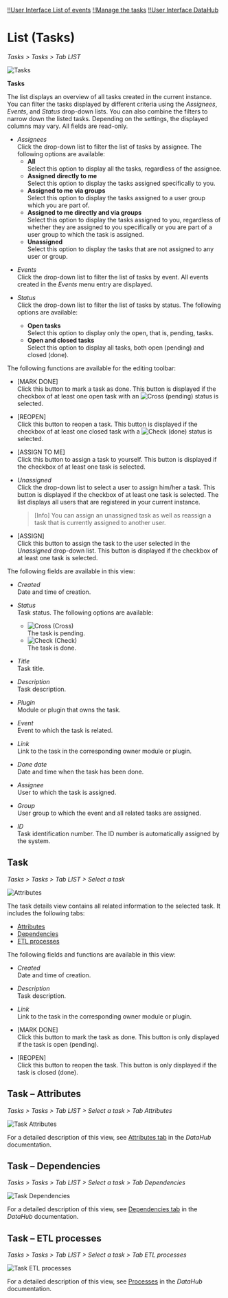 [!!User Interface List of events](./03a_List.md)
[!!Manage the tasks](../Operation/02_ManageTasks.md)
[!!User Interface DataHub](../../DataHub/UserInterface/00_UserInterface.md)

# List (Tasks)

*Tasks > Tasks > Tab LIST*

![Tasks](../../Assets/Screenshots/Tasks/Tasks/ListTasks.png "[Tasks]")

**Tasks**

The list displays an overview of all tasks created in the current instance. You can filter the tasks displayed by different criteria using the *Assignees*, *Events*, and *Status* drop-down lists. You can also combine the filters to narrow down the listed tasks. Depending on the settings, the displayed columns may vary. All fields are read-only.

- *Assignees*  
    Click the drop-down list to filter the list of tasks by assignee. The following options are available:  
    - **All**  
        Select this option to display all the tasks, regardless of the assignee.
    - **Assigned directly to me**  
        Select this option to display the tasks assigned specifically to you. 
    - **Assigned to me via groups**  
        Select this option to display the tasks assigned to a user group which you are part of.
    - **Assigned to me directly and via groups**  
        Select this option to display the tasks assigned to you, regardless of whether they are assigned to you specifically or you are part of a user group to which the task is assigned.
    - **Unassigned**  
        Select this option to display the tasks that are not assigned to any user or group.

[comment]: <> (Es sollte Assigned to me directly ODER via groups sein! RS mit Modulexperten) 

- *Events*  
    Click the drop-down list to filter the list of tasks by event. All events created in the *Events* menu entry are displayed.

- *Status*  
    Click the drop-down list to filter the list of tasks by status. The following options are available:  
    - **Open tasks**  
        Select this option to display only the open, that is, pending, tasks.
    - **Open and closed tasks**  
        Select this option to display all tasks, both open (pending) and closed (done).

The following functions are available for the editing toolbar: 

- [MARK DONE]  
    Click this button to mark a task as done. This button is displayed if the checkbox of at least one open task with an ![Cross](../../Assets/Icons/Cross05.png "[Cross] ") (pending) status is selected.

- [REOPEN]  
    Click this button to reopen a task. This button is displayed if the checkbox of at least one closed task with a ![Check](../../Assets/Icons/Check02.png "[Check]") (done) status is selected.

- [ASSIGN TO ME]  
    Click this button to assign a task to yourself. This button is displayed if the checkbox of at least one task is selected.

- *Unassigned*  
    Click the drop-down list to select a user to assign him/her a task. This button is displayed if the checkbox of at least one task is selected. The list displays all users that are registered in your current instance. 

    > [Info] You can assign an unassigned task as well as reassign a task that is currently assigned to another user.

- [ASSIGN]  
    Click this button to assign the task to the user selected in the *Unassigned* drop-down list. This button is displayed if the checkbox of at least one task is selected.


The following fields are available in this view:

- *Created*  
    Date and time of creation.

- *Status*  
    Task status. The following options are available:
    - ![Cross](../../Assets/Icons/Cross05.png "[Cross]") (Cross)   
        The task is pending.  
    - ![Check](../../Assets/Icons/Check02.png "[Check]") (Check)  
        The task is done.

- *Title*  
    Task title.

- *Description*  
    Task description.

- *Plugin*  
    Module or plugin that owns the task.

- *Event*  
    Event to which the task is related.

- *Link*  
    Link to the task in the corresponding owner module or plugin.

- *Done date*  
    Date and time when the task has been done.

- *Assignee*  
    User to which the task is assigned.

- *Group*  
    User group to which the event and all related tasks are assigned.

- *ID*  
    Task identification number. The ID number is automatically assigned by the system.



## Task

*Tasks > Tasks > Tab LIST > Select a task*

![Attributes](../../Assets/Screenshots/Tasks/Tasks/TaskAttributes.png "[Attributes]")

The task details view contains all related information to the selected task. It includes the following tabs:

- [Attributes](#tasks-–-attributes)
- [Dependencies](#tasks-–-dependencies)
- [ETL processes](#tasks-–-etl-processes)

[comment]: <> (Diese Ansicht hat keinen Namen. Es sollte Task 1234 oder XYZ heißen o.ä. Gibt es schon einen FETA Ticket dazu?)

The following fields and functions are available in this view:

- *Created*  
    Date and time of creation.

- *Description*  
    Task description.

- *Link*  
    Link to the task in the corresponding owner module or plugin.

- [MARK DONE]  
    Click this button to mark the task as done. This button is only displayed if the task is open (pending).

- [REOPEN]  
    Click this button to reopen the task. This button is only displayed if the task is closed (done).


## Task &ndash; Attributes

*Tasks > Tasks > Tab LIST > Select a task > Tab Attributes*

![Task Attributes](../../Assets/Screenshots/Tasks/Tasks/TaskAttributes.png "[Task Attributes]")

For a detailed description of this view, see [Attributes tab](../../DataHub/UserInterface/06_AttributesTab.md) in the *DataHub* documentation.

## Task &ndash; Dependencies

*Tasks > Tasks > Tab LIST > Select a task > Tab Dependencies*

![Task Dependencies](../../Assets/Screenshots/Tasks/Tasks/TaskDependencies.png "[Task Dependencies]")

For a detailed description of this view, see [Dependencies tab](../../DataHub/UserInterface/07_DependenciesTab.md) in the *DataHub* documentation.


## Task &ndash; ETL processes

*Tasks > Tasks > Tab LIST > Select a task > Tab ETL processes*

![Task ETL processes](../../Assets/Screenshots/Tasks/Tasks/TaskETLProcesses.png "[Task ETL processes]")

For a detailed description of this view, see [Processes](../../DataHub/UserInterface/02b_Processes.md) in the *DataHub* documentation.